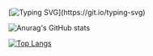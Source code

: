 [![Typing SVG](https://readme-typing-svg.herokuapp.com?color=0583CC&size=25&vCenter=true&multiline=true&width=700&height=400&lines=Hello%2C+I+am+JordanTheWebDesigner...;I+am+a+Web+Designer+and+a+Web+Developer...;Visit+jordanthewebdesigner.com+for+more+info...)](https://git.io/typing-svg)

![Anurag's GitHub stats](https://github-readme-stats.vercel.app/api?username=jordanthewebdesigner&count_private=true&include_all_commits=true)


[![Top Langs](https://github-readme-stats-git-masterrstaa-rickstaa.vercel.app/api/top-langs/?username=jordanthewebdesigner&count_private=true&include_all_commits=true)](https://github.com/anuraghazra/github-readme-stats)
